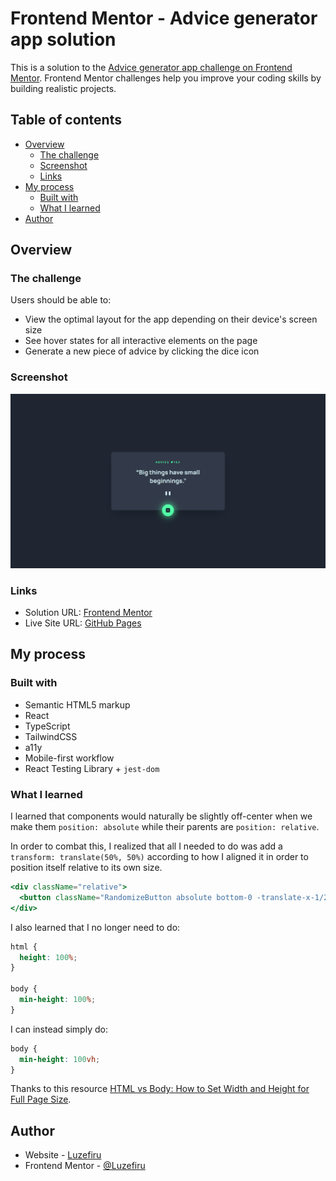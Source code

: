 # Frontend Mentor - Advice generator app solution

This is a solution to the [Advice generator app challenge on Frontend Mentor](https://www.frontendmentor.io/challenges/advice-generator-app-QdUG-13db). Frontend Mentor challenges help you improve your coding skills by building realistic projects.

## Table of contents

- [Overview](#overview)
  - [The challenge](#the-challenge)
  - [Screenshot](#screenshot)
  - [Links](#links)
- [My process](#my-process)
  - [Built with](#built-with)
  - [What I learned](#what-i-learned)
- [Author](#author)

## Overview

### The challenge

Users should be able to:

- View the optimal layout for the app depending on their device's screen size
- See hover states for all interactive elements on the page
- Generate a new piece of advice by clicking the dice icon

### Screenshot

![](./screenshot.png)

### Links

- Solution URL: [Frontend Mentor](https://www.frontendmentor.io/solutions/advice-generator-app-with-react-typescript-tailwindcss-AAocz9QUmF)
- Live Site URL: [GitHub Pages](https://luzefiru.github.io/advice-generator-app/)

## My process

### Built with

- Semantic HTML5 markup
- React
- TypeScript
- TailwindCSS
- a11y
- Mobile-first workflow
- React Testing Library + `jest-dom`

### What I learned

I learned that components would naturally be slightly off-center when we make them `position: absolute` while their parents are `position: relative`.

In order to combat this, I realized that all I needed to do was add a `transform: translate(50%, 50%)` according to how I aligned it in order to position itself relative to its own size.

```jsx
<div className="relative">
  <button className="RandomizeButton absolute bottom-0 -translate-x-1/2 translate-y-1/2 left-1/2" />
</div>
```

I also learned that I no longer need to do:

```css
html {
  height: 100%;
}

body {
  min-height: 100%;
}
```

I can instead simply do:

```css
body {
  min-height: 100vh;
}
```

Thanks to this resource [HTML vs Body: How to Set Width and Height for Full Page Size](https://www.freecodecamp.org/news/html-page-width-height/).

## Author

- Website - [Luzefiru](https://luzefiru.github.io/Portfolio/)
- Frontend Mentor - [@Luzefiru](https://www.frontendmentor.io/profile/Luzefiru)
